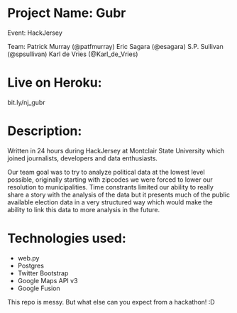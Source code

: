 Project Name: Gubr
==========

Event: HackJersey

Team:
Patrick Murray (@patfmurray)
Eric Sagara (@esagara)
S.P. Sullivan (@spsullivan)
Karl de Vries (@Karl_de_Vries)


Live on Heroku: 
==========
bit.ly/nj_gubr

Description:
==========
Written in 24 hours during HackJersey at Montclair State University which joined journalists, 
developers and data enthusiasts.

Our team goal was to try to analyze political data at the lowest level
possible, originally starting with zipcodes we were forced to lower our 
resolution to municipalities. Time constrants limited our ability to really
share a story with the analysis of the data but it presents much of the 
public available election data in a very structured way which would 
make the ability to link this data to more analysis in the future.

Technologies used:
==========
- web.py
- Postgres
- Twitter Bootstrap
- Google Maps API v3
- Google Fusion


This repo is messy. But what else can you expect from a hackathon! :D
